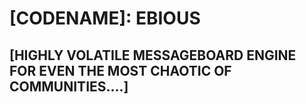 # [CODENAME]: EBIOUS

## [HIGHLY VOLATILE MESSAGEBOARD ENGINE FOR EVEN THE MOST CHAOTIC OF COMMUNITIES....]




